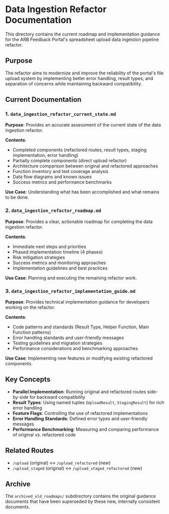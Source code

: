 # Data Ingestion Refactor Documentation

This directory contains the current roadmap and implementation guidance for the ARB Feedback Portal's spreadsheet upload data ingestion pipeline refactor.

## Purpose

The refactor aims to modernize and improve the reliability of the portal's file upload system by implementing better error handling, result types, and separation of concerns while maintaining backward compatibility.

## Current Documentation

### 1. `data_ingestion_refactor_current_state.md`
**Purpose**: Provides an accurate assessment of the current state of the data ingestion refactor.

**Contents**:
- Completed components (refactored routes, result types, staging implementation, error handling)
- Partially complete components (direct upload refactor)
- Architecture comparison between original and refactored approaches
- Function inventory and test coverage analysis
- Data flow diagrams and known issues
- Success metrics and performance benchmarks

**Use Case**: Understanding what has been accomplished and what remains to be done.

### 2. `data_ingestion_refactor_roadmap.md`
**Purpose**: Provides a clear, actionable roadmap for completing the data ingestion refactor.

**Contents**:
- Immediate next steps and priorities
- Phased implementation timeline (4 phases)
- Risk mitigation strategies
- Success metrics and monitoring approaches
- Implementation guidelines and best practices

**Use Case**: Planning and executing the remaining refactor work.

### 3. `data_ingestion_refactor_implementation_guide.md`
**Purpose**: Provides technical implementation guidance for developers working on the refactor.

**Contents**:
- Code patterns and standards (Result Type, Helper Function, Main Function patterns)
- Error handling standards and user-friendly messages
- Testing guidelines and migration strategies
- Performance considerations and benchmarking approaches

**Use Case**: Implementing new features or modifying existing refactored components.

## Key Concepts

- **Parallel Implementation**: Running original and refactored routes side-by-side for backward compatibility
- **Result Types**: Using named tuples (`UploadResult`, `StagingResult`) for rich error handling
- **Feature Flags**: Controlling the use of refactored implementations
- **Error Handling Standards**: Defined error types and user-friendly messages
- **Performance Benchmarking**: Measuring and comparing performance of original vs. refactored code

## Related Routes

- `/upload` (original) ↔ `/upload_refactored` (new)
- `/upload_staged` (original) ↔ `/upload_staged_refactored` (new)

## Archive

The `archived_old_roadmaps/` subdirectory contains the original guidance documents that have been superseded by these new, internally consistent documents. 